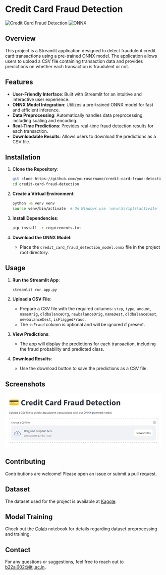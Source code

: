 # Credit Card Fraud Detection

![Credit Card Fraud Detection](https://img.shields.io/badge/Streamlit-FF4B4B?style=for-the-badge&logo=Streamlit&logoColor=white)
![ONNX](https://img.shields.io/badge/ONNX-005CED?style=for-the-badge&logo=ONNX&logoColor=white)

## Overview

This project is a Streamlit application designed to detect fraudulent credit card transactions using a pre-trained ONNX model. The application allows users to upload a CSV file containing transaction data and provides predictions on whether each transaction is fraudulent or not.

## Features

- **User-Friendly Interface**: Built with Streamlit for an intuitive and interactive user experience.
- **ONNX Model Integration**: Utilizes a pre-trained ONNX model for fast and efficient inference.
- **Data Preprocessing**: Automatically handles data preprocessing, including scaling and encoding.
- **Real-Time Predictions**: Provides real-time fraud detection results for each transaction.
- **Downloadable Results**: Allows users to download the predictions as a CSV file.

## Installation

1. **Clone the Repository**:
   ```bash
   git clone https://github.com/yourusername/credit-card-fraud-detection.git
   cd credit-card-fraud-detection
   ```

2. **Create a Virtual Environment**:
   ```bash
   python -m venv venv
   source venv/bin/activate  # On Windows use `venv\Scripts\activate`
   ```

3. **Install Dependencies**:
   ```bash
   pip install -r requirements.txt
   ```

4. **Download the ONNX Model**:
   - Place the `credit_card_fraud_detection_model.onnx` file in the project root directory.

## Usage

1. **Run the Streamlit App**:
   ```bash
   streamlit run app.py
   ```

2. **Upload a CSV File**:
   - Prepare a CSV file with the required columns: `step`, `type`, `amount`, `nameOrig`, `oldbalanceOrg`, `newbalanceOrig`, `nameDest`, `oldbalanceDest`, `newbalanceDest`, `isFlaggedFraud`.
   - The `isFraud` column is optional and will be ignored if present.

3. **View Predictions**:
   - The app will display the predictions for each transaction, including the fraud probability and predicted class.

4. **Download Results**:
   - Use the download button to save the predictions as a CSV file.

## Screenshots

![App Screenshot](App_Shot.png)

## Contributing

Contributions are welcome! Please open an issue or submit a pull request.

## Dataset

The dataset used for the project is available at [Kaggle](https://www.kaggle.com/datasets/ealaxi/paysim1).

## Model Training

Check out the [Colab](https://colab.research.google.com/drive/1z3rpZvZxfvHz4Ax-UhfhuGAdn5gBBkMn?usp=sharing) notebook for details regarding dataset preprocessing and training.

## Contact

For any questions or suggestions, feel free to reach out to [b22ai002@iitj.ac.in](mailto:b22ai002@iitj.ac.in).